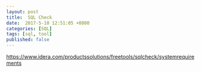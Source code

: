 ```yaml
---
layout: post
title:  SQL Check
date:  2017-5-10 12:51:05 +0800
categories: [SQL]
tags: [sql, tool]
published: false
---
```



https://www.idera.com/productssolutions/freetools/sqlcheck/systemrequirements